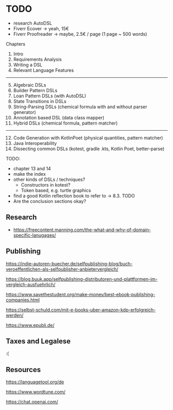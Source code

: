 # TODO

* research AutoDSL
* Fiverr Ecover -> yeah, 15€
* Fiverr Proofreader -> maybe, 2.5€ / page (1 page ~ 500 words)

Chapters

1. Intro
2. Requirements Analysis
3. Writing a DSL
4. Relevant Language Features
---
5. Algebraic DSLs
6. Builder Pattern DSLs 
7. Loan Pattern DSLs (with AutoDSL)
8. State Transitions in DSLs
9. String-Parsing DSLs (chemical formula with and without parser generator)
10. Annotation based DSL (data class mapper)
11. Hybrid DSLs (chemical formula, pattern matcher)
---
12. Code Generation with KotlinPoet (physical quantities, pattern matcher)
13. Java Interoperability
14. Dissecting common DSLs (kotest, gradle .kts, Kotlin Poet, better-parse)

TODO:
- chapter 13 and 14
- make the index
- other kinds of DSLs / techniques? 
  - Constructors in kotest?
  - Token based, e.g. turtle graphics
- find a good Kotlin reflection book to refer to -> 8.3. TODO
- Are the conclusion sections okay?

## Research

- https://freecontent.manning.com/the-what-and-why-of-domain-specific-lanugages/

## Publishing

https://indie-autoren-buecher.de/selfpublishing-blog/buch-veroeffentlichen-als-selfpublisher-anbietervergleich/

https://blog.buuk.app/selfpublishing-distributoren-und-plattformen-im-vergleich-ausfuehrlich/

https://www.savethestudent.org/make-money/best-ebook-publishing-companies.html

https://selbst-schuld.com/mit-e-books-uber-amazon-kdp-erfolgreich-werden/

https://www.epubli.de/

## Taxes and Legalese

:(

## Resources

https://languagetool.org/de

https://www.wordtune.com/

https://chat.openai.com/